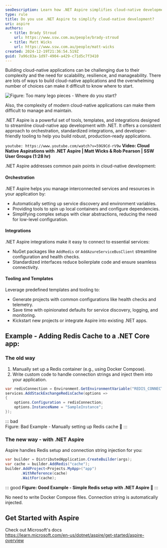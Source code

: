 ```yaml
---
seoDescription: Learn how .NET Aspire simplifies cloud-native development with orchestration, integrations, and tooling.
type: rule
title: Do you use .NET Aspire to simplify cloud-native development?
uri: aspire
authors:
  - title: Brady Stroud
    url: https://www.ssw.com.au/people/brady-stroud
  - title: Matt Wicks
    url: https://www.ssw.com.au/people/matt-wicks
created: 2024-12-19T21:36:54.519Z
guid: 7a96c83a-1d97-4904-a429-c71d5c7f3410
---
```


Building cloud-native applications can be challenging due to their complexity and the need for scalability, resilience, and manageability. 
There are lots of ways to build cloud-native applications and the overwhelming number of choices can make it difficult to know where to start.

![Figure: Too many lego pieces - Where do you start?](too-complex-aspire.png)

Also, the complexity of modern cloud-native applications can make them difficult to manage and maintain.

.NET Aspire is a powerful set of tools, templates, and integrations designed to streamline cloud-native app development with .NET. It offers a consistent approach to orchestration, standardized integrations, and developer-friendly tooling to help you build robust, production-ready applications.

`youtube: https://www.youtube.com/watch?v=59G9Cd-rV9w`
**Video: Cloud Native Aspirations with .NET Aspire | Matt Wicks & Rob Pearson | SSW User Groups (1:28 hr)**

<!--endintro-->


.NET Aspire addresses common pain points in cloud-native development:

#### Orchestration
.NET Aspire helps you manage interconnected services and resources in your application by:
- Automatically setting up service discovery and environment variables.
- Providing tools to spin up local containers and configure dependencies.
- Simplifying complex setups with clear abstractions, reducing the need for low-level configuration.

#### Integrations
.NET Aspire integrations make it easy to connect to essential services:
- NuGet packages like `AddRedis` or `AddAzureServiceBusClient` streamline configuration and health checks.
- Standardized interfaces reduce boilerplate code and ensure seamless connectivity.

#### Tooling and Templates
Leverage predefined templates and tooling to:
- Generate projects with common configurations like health checks and telemetry.
- Save time with opinionated defaults for service discovery, logging, and monitoring.
- Kickstart new projects or integrate Aspire into existing .NET apps.


## Example - Adding Redis Cache to a .NET Core app:
### The old way
1. Manually set up a Redis container (e.g., using Docker Compose).
2. Write custom code to handle connection strings and inject them into your application.
```csharp
var redisConnection = Environment.GetEnvironmentVariable("REDIS_CONNECTION_STRING") ?? "localhost:6379";
services.AddStackExchangeRedisCache(options =>
{
    options.Configuration = redisConnection;
    options.InstanceName = "SampleInstance";
});
```
::: bad  
Figure: Bad Example - Manually setting up Redis cache 🥱
:::


### The new way - with .NET Aspire
Aspire handles Redis setup and connection string injection for you:

```csharp
var builder = DistributedApplication.CreateBuilder(args);
var cache = builder.AddRedis("cache");
builder.AddProject<Projects.MyApp>("app")
       .WithReference(cache)
       .WaitFor(cache);
```
::: good
**Figure: Good Example - Simple Redis setup with .NET Aspire 🚀**
:::

No need to write Docker Compose files.
Connection string is automatically injected.

## Get Started with Aspire

Check out Microsoft's docs  
https://learn.microsoft.com/en-us/dotnet/aspire/get-started/aspire-overview